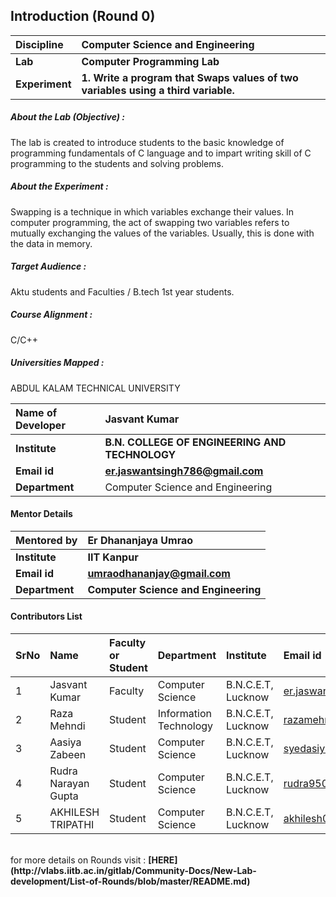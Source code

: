 ## Introduction (Round 0)

<b>Discipline | <b>Computer Science and Engineering
:--|:--|
<b> Lab | <b> Computer Programming Lab
<b> Experiment|     <b> 1. Write a program that Swaps values of two variables using a third variable.

<h5> About the Lab (Objective) : </h5>

The lab is created to introduce students to the basic knowledge of programming fundamentals of C
language and to impart writing skill of C programming to the students and solving problems.

<h5> About the Experiment : </h5>

Swapping is a technique in which variables exchange their values. In computer programming, the act of swapping two variables refers to mutually exchanging the values of the variables. Usually, this is done with the data in memory.

<h5> Target Audience : </h5>

 Aktu students and Faculties / B.tech 1st year students.

<h5> Course Alignment : </h5>

C/C++

<h5> Universities Mapped : </h5>

  ABDUL KALAM TECHNICAL UNIVERSITY

<b>Name of Developer | <b>Jasvant Kumar
:--|:--|
<b> Institute | <b> B.N. COLLEGE OF ENGINEERING AND TECHNOLOGY
<b> Email id|     <b> er.jaswantsingh786@gmail.com
<b> Department | Computer Science and Engineering

#### Mentor Details

<b>Mentored by | <b> Er Dhananjaya Umrao
:--|:--|
<b> Institute | <b> IIT Kanpur
<b> Email id|     <b> umraodhananjay@gmail.com
<b> Department | <b> Computer Science and Engineering

#### Contributors List

SrNo | Name | Faculty or Student | Department| Institute | Email id
:--|:--|:--|:--|:--|:--|
1 | Jasvant Kumar | Faculty | Computer Science | B.N.C.E.T, Lucknow | er.jaswantsingh786@gmail.com
2 | Raza Mehndi | Student | Information Technology | B.N.C.E.T, Lucknow |razamehndi81@gmail.com
3 | Aasiya Zabeen | Student | Computer Science | B.N.C.E.T, Lucknow |syedasiya000@gmail.com
4 | Rudra Narayan Gupta | Student | Computer Science | B.N.C.E.T, Lucknow |rudra9506@gmail.com
5 | AKHILESH TRIPATHI | Student | Computer Science | B.N.C.E.T, Lucknow |akhilesh03tripathi@gmail.com


<br>
for more details on Rounds visit : <b> [HERE](http://vlabs.iitb.ac.in/gitlab/Community-Docs/New-Lab-development/List-of-Rounds/blob/master/README.md) </b>
